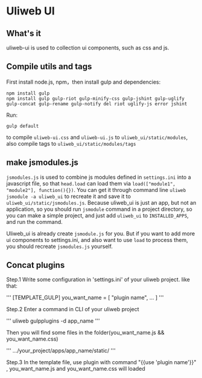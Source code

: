 # Uliweb UI

## What's it

uliweb-ui is used to collection ui components, such as css and js.

## Compile utils and tags

First install node.js, npm，then install gulp and dependencies:

```
npm install gulp
npm install gulp gulp-riot gulp-minify-css gulp-jshint gulp-uglify gulp-concat gulp-rename gulp-notify del riot uglify-js error jshint
```

Run:

```
gulp default
```

to compile `uliweb-ui.css` and `uliweb-ui.js` to `uliweb_ui/static/modules`, also
compile tags to `uliweb_ui/static/modules/tags`

## make jsmodules.js

`jsmodules.js` is used to combine js modules defined in `settings.ini` into a javascript
file, so that `head.load` can load them via `load(["module1", "module2"], function(){})`.
You can get it through command line `uliweb jsmodule -a uliweb_ui` to recreate it and save
it to `uliweb_ui/static/jsmodules.js`. Because uliweb_ui is just an app, but not an application,
so you should run `jsmodule` command in a project directory, so you can make a simple
project, and just add `uliweb_ui` to `INSTALLED_APPS`, and run the command.

Uliweb_ui is already create `jsmodule.js` for you. But if you want to add more ui components
to settings.ini, and also want to use `load` to process them, you should recreate `jsmodules.js`
yourself.

## Concat plugins
Step.1 Write some configuration in 'settings.ini' of your uliweb project. like that:

'''
[TEMPLATE_GULP]
you_want_name = [ "plugin name", ... ]
'''

Step.2 Enter a command in CLI of your uliweb project

'''
uliweb gulpplugins -d app_name
'''

Then you will find some files in the folder(you_want_name.js && you_want_name.css)

'''
.../your_project/apps/app_name/static/
'''

Step.3 In the template file, use plugin with command "{{use 'plugin name'}}" , you_want_name.js and you_want_name.css will loaded
       
